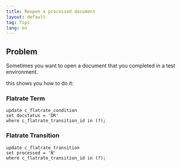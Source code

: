 ```yaml
---
title: Reopen a processed document
layout: default
tag: Tips
lang: en
---
```


## Problem

Sometimes you want to open a document that you completed in a test environment.

this shows you how to do it:

### Flatrate Term

```
update c_flatrate_condition
set docstatus = 'DR' 
where c_flatrate_transition_id in (?);
```

### Flatrate Transition

```
update c_flatrate_transition 
set processed = 'N' 
where c_flatrate_transition_id in (?);
```

